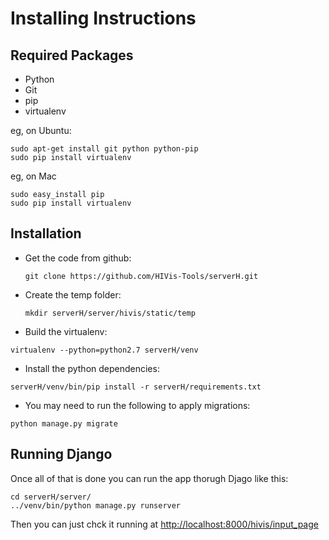 Installing Instructions
========

## Required Packages

* Python
* Git
* pip
* virtualenv

eg, on Ubuntu:

    sudo apt-get install git python python-pip
    sudo pip install virtualenv


eg, on Mac

    sudo easy_install pip
    sudo pip install virtualenv

Installation
------------

* Get the code from github:

  ```git clone https://github.com/HIVis-Tools/serverH.git```

* Create the temp folder:
 
  ```mkdir serverH/server/hivis/static/temp```
* Build the virtualenv:
 
 ```virtualenv --python=python2.7 serverH/venv```

* Install the python dependencies:
 
 ```serverH/venv/bin/pip install -r serverH/requirements.txt```

* You may need to run the following to apply migrations:

```python manage.py migrate```

Running Django
-------
Once all of that is done you can run the app thorugh Djago like this:

```
cd serverH/server/
../venv/bin/python manage.py runserver
```

Then you can just chck it running at [http://localhost:8000/hivis/input_page](http://localhost:8000/hivis/input_page)
